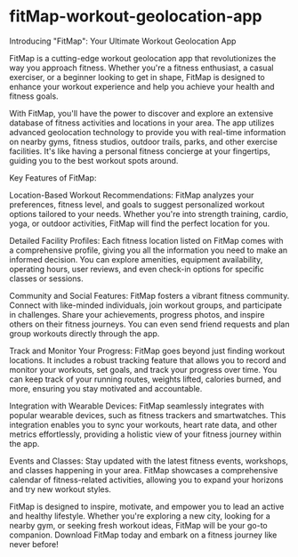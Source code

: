 # fitMap-workout-geolocation-app
Introducing "FitMap": Your Ultimate Workout Geolocation App

FitMap is a cutting-edge workout geolocation app that revolutionizes the way you approach fitness. Whether you're a fitness enthusiast, a casual exerciser, or a beginner looking to get in shape, FitMap is designed to enhance your workout experience and help you achieve your health and fitness goals.

With FitMap, you'll have the power to discover and explore an extensive database of fitness activities and locations in your area. The app utilizes advanced geolocation technology to provide you with real-time information on nearby gyms, fitness studios, outdoor trails, parks, and other exercise facilities. It's like having a personal fitness concierge at your fingertips, guiding you to the best workout spots around.

Key Features of FitMap:

Location-Based Workout Recommendations: FitMap analyzes your preferences, fitness level, and goals to suggest personalized workout options tailored to your needs. Whether you're into strength training, cardio, yoga, or outdoor activities, FitMap will find the perfect location for you.

Detailed Facility Profiles: Each fitness location listed on FitMap comes with a comprehensive profile, giving you all the information you need to make an informed decision. You can explore amenities, equipment availability, operating hours, user reviews, and even check-in options for specific classes or sessions.

Community and Social Features: FitMap fosters a vibrant fitness community. Connect with like-minded individuals, join workout groups, and participate in challenges. Share your achievements, progress photos, and inspire others on their fitness journeys. You can even send friend requests and plan group workouts directly through the app.

Track and Monitor Your Progress: FitMap goes beyond just finding workout locations. It includes a robust tracking feature that allows you to record and monitor your workouts, set goals, and track your progress over time. You can keep track of your running routes, weights lifted, calories burned, and more, ensuring you stay motivated and accountable.

Integration with Wearable Devices: FitMap seamlessly integrates with popular wearable devices, such as fitness trackers and smartwatches. This integration enables you to sync your workouts, heart rate data, and other metrics effortlessly, providing a holistic view of your fitness journey within the app.

Events and Classes: Stay updated with the latest fitness events, workshops, and classes happening in your area. FitMap showcases a comprehensive calendar of fitness-related activities, allowing you to expand your horizons and try new workout styles.

FitMap is designed to inspire, motivate, and empower you to lead an active and healthy lifestyle. Whether you're exploring a new city, looking for a nearby gym, or seeking fresh workout ideas, FitMap will be your go-to companion. Download FitMap today and embark on a fitness journey like never before!
